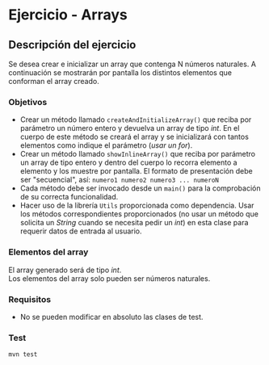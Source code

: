# Ejercicio - Arrays
## Descripción del ejercicio
Se desea crear e inicializar un array que contenga N números naturales. A continuación se mostrarán por pantalla los distintos elementos
que conforman el array creado.

### Objetivos
* Crear un método llamado ``createAndInitializeArray()`` que reciba por parámetro un número entero y devuelva un array de tipo *int*. En
  el cuerpo de este método se creará el array y se inicializará con tantos elementos como indique el parámetro (*usar un for*).
* Crear un método llamado ``showInlineArray()`` que reciba por parámetro un array de tipo entero y dentro del cuerpo lo recorra elemento
  a elemento y los muestre por pantalla. El formato de presentación debe ser "secuencial", así: `numero1 numero2 numero3 ... numeroN`
* Cada método debe ser invocado desde un ``main()`` para la comprobación de su correcta funcionalidad.
* Hacer uso de la librería ``Utils`` proporcionada como dependencia. Usar los métodos correspondientes proporcionados (no usar un método
  que solicita un *String* cuando se necesita pedir un *int*) en esta clase para requerir datos de entrada al usuario.

### Elementos del array
El array generado será de tipo *int*.  
Los elementos del array solo pueden ser números naturales.

### Requisitos
* No se pueden modificar en absoluto las clases de test.

### Test

```
mvn test
```